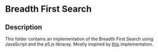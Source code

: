 # Breadth First Search #

## Description ##
This folder contains an implementation of the Breadth First Search using JavaScript and the p5.js libraray.
Mostly inspired by [this](https://www.youtube.com/watch?v=piBq7VD0ZSo) implementation.